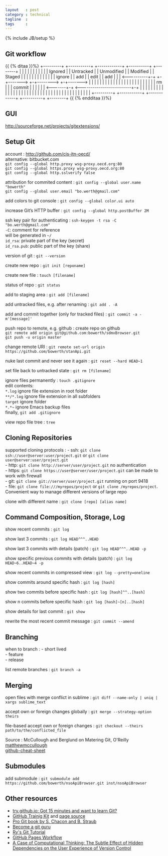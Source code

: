 ```yaml
---
layout   : post
category : technical
tagline  : 
tags     : 
---
```

{% include JB/setup %}

## Git workflow

<!-- ![git file workflow](/assets/graphics/git_file_workflow.svg) -->

{{ {% ditaa }}%}
+---------+        +-----------+     +------------+      +----------+     +--------+
|         |        |           |     |            |      |          |     |        |
| Ignored |        | Untracked |     | Unmodified |      | Modified |     | Staged |
|         |        |           |     |            |      |          |     |        |
|         | ignore |           | add |            | edit |          | add |        |
|       <----------+-+       +-+------->        +-+-------->      +-+------->      |
|         |        |           |     |            |      |          |     |        |
|         |        |           |     |            |      |          |     |        |
|         |        |           | rm  |            |      |  commit  |     |        |
|         |        |         <-------+-+        <-------------------------+-+      |
|         |        |           |     |            |      |          |     |        |
|         |        |           |     |            |      |          |     |        |
|         |        |           |     |            |      |          |     |        |
|         |        |           |     |            |      |          |     |        |
+---------+        +-----------+     +------------+      +----------+     +--------+
{{ {% endditaa }}%}

## GUI

http://sourceforge.net/projects/gitextensions/

## Setup Git

account
:   http://github.com/cis-itn-oecd/  
    alternative: bitbucket.com  
    `git config --global http.proxy wsg-proxy.oecd.org:80`  
    `git config --global https.proxy wsg-proxy.oecd.org:80`  
    `git config --global http.sslverify false`

attribution for commited content
:   `git config --global user.name "bowerth"`  
    `git config --global user.email "bo.werth@gmail.com"`

add colors to git console
:   `git config --global color.ui auto`

increase Git’s HTTP buffer
:   `git config --global http.postBuffer 2M`

ssh key pair for authenticating
:   `ssh-keygen -t rsa -C "bo.werth@gmail.com"`  
    `-C`: comment for reference  
    will be generated in `~/`  
    `id_rsa`: private part of the key (secret)  
    `id_rsa.pub`: public part of the key (share)

version of git
:   `git --version`

create new repo
:   `git init [reponame]`

create new file
:   `touch [filename]`

status of repo
:   `git status`

add to staging area
:   `git add [filename]`

add untracked files, e.g. after renaming
:   `git add . -A`

add and commit together (only for tracked files)
:   `git commit -a -m'[message]'`

push repo to remote, e.g. github
:   create repo on github  
    `git remote add origin git@github.com:bowerth/sdmxBrowser.git`  
    `git push -u origin master`
    
change remote URI
:   `git remote set-url origin https://github.com/bowerth/stanApi.git`

nuke last commit and never see it again
:   `git reset --hard HEAD~1`

set file back to untracked state
:   `git rm [filename]`

ignore files permanently
:   `touch .gitignore`  
	edit contents:  
	`*.log` ignore file extension in root folder  
	`**/*.log` ignore file extension in all subfolders  
	`target` ignore folder  
    `*.*~` ignore Emacs backup files  
    finally, `git add .gitignore`

view repo file tree
:   `tree`

## Cloning Repositories

supported cloning protocols
:   - ssh: `git clone ssh://user@server:user/project.git` or `git clone user@server:user/project.git`  
	- http: `git clone http://server/user/project.git` no authentication  
	- https: `git clone https://user@server/user/project.git` can be made to work with firewall  
	- git: `git clone git://server/user/project.git` running on port 9418  
	- file: `git clone file:///myrepos/project` or `git clone /myrepos/project`. Convenient way to manage different versions of large repo  

clone with different name
:   `git clone [repo] [alias name]`

## Command Composition, Storage, Log

show recent commits
:   `git log`

show last 3 commits
:   `git log HEAD^^^..HEAD`

show last 3 commits with details (patch)
:   `git log HEAD^^^..HEAD -p`

show specific previous commits with details (patch)
:   `git log HEAD~6..HEAD~4 -p`

show recent commits in compressed view
:   `git log --pretty=oneline`

show commits around specific hash
:   `git log [hash]`

show two commits before specific hash
:   `git log [hash]^^..[hash]`

show n commits before specific hash
:   `git log [hash]~[n]..[hash]`

show details for last commit
:   `git show`

rewrite the most recent commit message
:   `git commit --amend`

## Branching

when to branch
:   - short lived  
    - feature  
    - release
    
list remote branches
:   `git branch -a`

## Merging

open files with merge conflict in sublime
:   `git diff --name-only | uniq | xargs sublime_text`

accept own or foreign changes globally
:   `git merge --strategy-option theirs`

file-based accept own or foreign changes
:   `git checkout --theirs path/to/the/conflicted_file`

Source
:   McCullough and Berglund on Matering Git, O'Reilly  
	[matthewmccullough](`https://github.com/matthewmccullough`)  
	[github-cheat-sheet](`https://github.com/matthewmccullough/github-cheat-sheet`)

## Submodules

add submodule
:   `git submodule add https://github.com/bowerth/nsoApiBrowser.git inst/nsoApiBrowser`

## Other resources

- [try.github.io: Got 15 minutes and want to learn Git?](https://try.github.io/levels/1/challenges/1)
- [GitHub Trainig Kit](`https://training.github.com/kit`) and [page source](https://github.com/matthewmccullough/slidedown`)
- [Pro Git book by S. Chacon and B. Straub](http://git-scm.com/book/en/v2/)
- [Become a git guru](https://www.atlassian.com/git/tutorials/)
- [Ry's Git Tutorial](http://rypress.com/tutorials/git/index)
- [GitHub Pages Workflow](http://oli.jp/2011/github-pages-workflow/)
- [A Case of Computational Thinking: The Subtle Effect of Hidden Dependencies on the User Experience of Version Control](http://static.googleusercontent.com/media/research.google.com/en/pubs/archive/42942.pdf)
